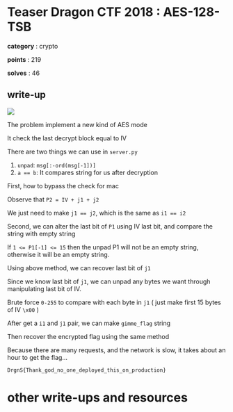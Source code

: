 #  Teaser Dragon CTF 2018 : AES-128-TSB

**category** : crypto

**points** : 219

**solves** : 46

## write-up

![](https://i.imgur.com/Zy3HJ0S.png)

The problem implement a new kind of AES mode

It check the last decrypt block equal to IV

There are two things we can use in `server.py` 

1. `unpad`: `msg[:-ord(msg[-1])]`
2. `a == b`: It compares string for us after decryption

First, how to bypass the check for mac

Observe that `P2 = IV + j1 + j2`

We just need to make `j1 == j2`, which is the same as `i1 == i2`

Second, we can alter the last bit of `P1` using IV last bit, and compare the string with empty string

If `1 <= P1[-1] <= 15` then the unpad P1 will not be an empty string, otherwise it will be an empty string.

Using above method, we can recover last bit of `j1`

Since we know last bit of `j1`, we can unpad any bytes we want through manipulating last bit of IV.

Brute force `0-255` to compare with each byte in `j1` ( just make first 15 bytes of IV `\x00` )

After get a `i1` and `j1` pair, we can make `gimme_flag` string

Then recover the encrypted flag using the same method

Because there are many requests, and the network is slow, it takes about an hour to get the flag...

`DrgnS{Thank_god_no_one_deployed_this_on_production}`

# other write-ups and resources

